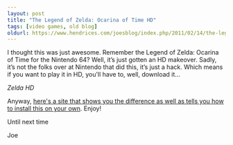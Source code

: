 ```yaml
---
layout: post
title: "The Legend of Zelda: Ocarina of Time HD"
tags: [video games, old blog]
oldurl: https://www.hendrices.com/joesblog/index.php/2011/02/14/the-legend-of-zelda-ocarina-of-time-hd
---
```


I thought this was just awesome. Remember the Legend of Zelda: Ocarina of Time for the Nintendo 64? Well, it’s just gotten an HD makeover. Sadly, it’s not the folks over at Nintendo that did this, it’s just a hack. Which means if you want to play it in HD, you'll have to, well, download it...

*Zelda HD*

Anyway, [here's a site that shows you the difference as well as tells you how to install this on your own](https://web.archive.org/web/20110628012126/http://www.lanpartyguide.com/zelda/). Enjoy!

Until next time

Joe
